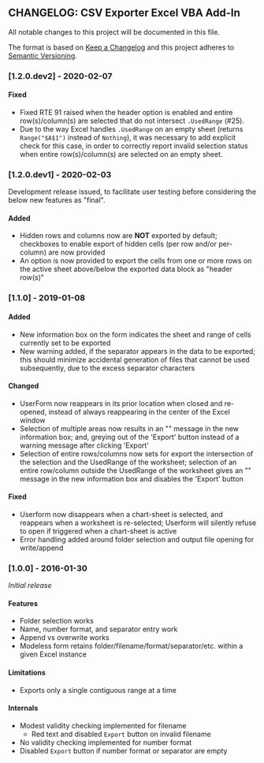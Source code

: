 ## CHANGELOG: CSV Exporter Excel VBA Add-In

All notable changes to this project will be documented in this file.

The format is based on [Keep a Changelog](http://keepachangelog.com/en/1.0.0/)
and this project adheres to [Semantic Versioning](http://semver.org/spec/v2.0.0.html).


### [1.2.0.dev2] - 2020-02-07

#### Fixed

- Fixed RTE 91 raised when the header option is enabled and 
  entire row(s)/column(s) are selected that do not intersect `.UsedRange`
  (#25).
- Due to the way Excel handles `.UsedRange` on an empty sheet (returns
  `Range("$A$1")` instead of `Nothing`), it was necessary to add explicit
  check for this case, in order to correctly report invalid selection
  status when entire row(s)/column(s) are selected on an empty sheet.


### [1.2.0.dev1] - 2020-02-03

Development release issued, to facilitate user testing before considering
the below new features as "final".

#### Added

- Hidden rows and columns now are **NOT** exported by default; checkboxes
  to enable export of hidden cells (per row and/or per-column) are
  now provided
- An option is now provided to export the cells from one or more rows on
  the active sheet above/below the exported data block as "header row(s)"

### [1.1.0] - 2019-01-08

#### Added

- New information box on the form indicates the sheet and range of
  cells currently set to be exported
- New warning added, if the separator appears in the data to be exported;
  this should minimize accidental generation of files that cannot be
  used subsequently, due to the excess separator characters

#### Changed

- UserForm now reappears in its prior location when closed
  and re-opened, instead of always reappearing in the center
  of the Excel window
- Selection of multiple areas now results in an "<invalid selection>"
  message in the new information box; and, greying out of the 'Export'
  button instead of a warning message after clicking 'Export'
- Selection of entire rows/columns now sets for export the intersection
  of the selection and the UsedRange of the worksheet; selection of an
  entire row/column outside the UsedRange of the worksheet gives an
  "<invalid selection>" message in the new information box and disables
  the 'Export' button

#### Fixed

- Userform now disappears when a chart-sheet is selected, and reappears
  when a worksheet is re-selected; Userform will silently refuse to open
  if triggered when a chart-sheet is active
- Error handling added around folder selection and output file opening
  for write/append

### [1.0.0] - 2016-01-30

*Initial release*

#### Features
- Folder selection works
- Name, number format, and separator entry work
- Append vs overwrite works
- Modeless form retains folder/filename/format/separator/etc. within a given Excel instance

#### Limitations
- Exports only a single contiguous range at a time

#### Internals
- Modest validity checking implemented for filename
  - Red text and disabled `Export` button on invalid filename
- No validity checking implemented for number format
- Disabled `Export` button if number format or separator are empty
